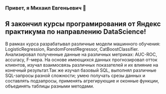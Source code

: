 ### Привет, я Михаил Евгеньевич 👋

## Я закончил курсы  програмирования от Яндекс практикума по направлению DataScience!
В рамках курса разрабатывал различные модели машинного обучения: LogisticRegression, RandomForestRegressor, CatBoostClassifier. Анализировал полученные данные на различных метриках: AUC-ROC, accuracy, F-мера. На основе имеющихся данных прогнозировал отток клиентов, изучал взаимосвязь различных показателей и их влияние на конечный результат.Так же изучал базовый SQL, выполнял различные SQL-запросы разной сложности;
умею получать срезы данных и составлять подзапросы,
применять агрегирующие и оконные функции,
объединять таблицы разными методами.






